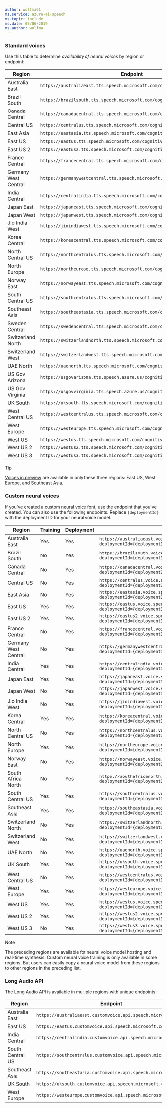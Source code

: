 ```yaml
---
author: wolfma61
ms.service: azure-ai-speech
ms.topic: include
ms.date: 05/06/2019
ms.author: wolfma
---
```


### Standard voices

Use this table to determine *availability of neural voices* by region or endpoint:

| Region | Endpoint |
|--------|----------|
| Australia East | `https://australiaeast.tts.speech.microsoft.com/cognitiveservices/v1` |
| Brazil South | `https://brazilsouth.tts.speech.microsoft.com/cognitiveservices/v1` |
| Canada Central | `https://canadacentral.tts.speech.microsoft.com/cognitiveservices/v1` |
| Central US | `https://centralus.tts.speech.microsoft.com/cognitiveservices/v1` |
| East Asia | `https://eastasia.tts.speech.microsoft.com/cognitiveservices/v1` |
| East US | `https://eastus.tts.speech.microsoft.com/cognitiveservices/v1` |
| East US 2 | `https://eastus2.tts.speech.microsoft.com/cognitiveservices/v1` |
| France Central | `https://francecentral.tts.speech.microsoft.com/cognitiveservices/v1` |
| Germany West Central | `https://germanywestcentral.tts.speech.microsoft.com/cognitiveservices/v1` |
| India Central | `https://centralindia.tts.speech.microsoft.com/cognitiveservices/v1` |
| Japan East | `https://japaneast.tts.speech.microsoft.com/cognitiveservices/v1` |
| Japan West | `https://japanwest.tts.speech.microsoft.com/cognitiveservices/v1` |
| Jio India West | `https://jioindiawest.tts.speech.microsoft.com/cognitiveservices/v1` |
| Korea Central | `https://koreacentral.tts.speech.microsoft.com/cognitiveservices/v1` |
| North Central US | `https://northcentralus.tts.speech.microsoft.com/cognitiveservices/v1` |
| North Europe | `https://northeurope.tts.speech.microsoft.com/cognitiveservices/v1` |
| Norway East | `https://norwayeast.tts.speech.microsoft.com/cognitiveservices/v1` |
| South Central US | `https://southcentralus.tts.speech.microsoft.com/cognitiveservices/v1` |
| Southeast Asia | `https://southeastasia.tts.speech.microsoft.com/cognitiveservices/v1` |
| Sweden Central | `https://swedencentral.tts.speech.microsoft.com/cognitiveservices/v1`|
| Switzerland North | `https://switzerlandnorth.tts.speech.microsoft.com/cognitiveservices/v1`|
| Switzerland West | `https://switzerlandwest.tts.speech.microsoft.com/cognitiveservices/v1`|
| UAE North | `https://uaenorth.tts.speech.microsoft.com/cognitiveservices/v1`|
| US Gov Arizona | `https://usgovarizona.tts.speech.azure.us/cognitiveservices/v1`|
| US Gov Virginia | `https://usgovvirginia.tts.speech.azure.us/cognitiveservices/v1`|
| UK South | `https://uksouth.tts.speech.microsoft.com/cognitiveservices/v1` |
| West Central US | `https://westcentralus.tts.speech.microsoft.com/cognitiveservices/v1` |
| West Europe | `https://westeurope.tts.speech.microsoft.com/cognitiveservices/v1` |
| West US | `https://westus.tts.speech.microsoft.com/cognitiveservices/v1` |
| West US 2 | `https://westus2.tts.speech.microsoft.com/cognitiveservices/v1` |
| West US 3 | `https://westus3.tts.speech.microsoft.com/cognitiveservices/v1` |

> [!TIP]
> [Voices in preview](../language-support.md?tabs=tts) are available in only these three regions: East US, West Europe, and Southeast Asia.

### Custom neural voices

If you've created a custom neural voice font, use the endpoint that you've created. You can also use the following endpoints. Replace `{deploymentId}` with the deployment ID for your neural voice model.

| Region | Training |Deployment |Endpoint |
|--------|----------|----------|----------|
| Australia East |Yes|Yes| `https://australiaeast.voice.speech.microsoft.com/cognitiveservices/v1?deploymentId={deploymentId}` |
| Brazil South | No |Yes| `https://brazilsouth.voice.speech.microsoft.com/cognitiveservices/v1?deploymentId={deploymentId}` |
| Canada Central | No |Yes|`https://canadacentral.voice.speech.microsoft.com/cognitiveservices/v1?deploymentId={deploymentId}` |
| Central US | No |Yes| `https://centralus.voice.speech.microsoft.com/cognitiveservices/v1?deploymentId={deploymentId}` |
| East Asia | No |Yes| `https://eastasia.voice.speech.microsoft.com/cognitiveservices/v1?deploymentId={deploymentId}` |
| East US |Yes| Yes | `https://eastus.voice.speech.microsoft.com/cognitiveservices/v1?deploymentId={deploymentId}` |
| East US 2 |Yes| Yes |`https://eastus2.voice.speech.microsoft.com/cognitiveservices/v1?deploymentId={deploymentId}` |
| France Central | No |Yes| `https://francecentral.voice.speech.microsoft.com/cognitiveservices/v1?deploymentId={deploymentId}` |
| Germany West Central | No |Yes| `https://germanywestcentral.voice.speech.microsoft.com/cognitiveservices/v1?deploymentId={deploymentId}` |
| India Central |Yes| Yes | `https://centralindia.voice.speech.microsoft.com/cognitiveservices/v1?deploymentId={deploymentId}` |
| Japan East |Yes| Yes | `https://japaneast.voice.speech.microsoft.com/cognitiveservices/v1?deploymentId={deploymentId}` |
| Japan West | No |Yes| `https://japanwest.voice.speech.microsoft.com/cognitiveservices/v1?deploymentId={deploymentId}` |
| Jio India West | No |Yes| `https://jioindiawest.voice.speech.microsoft.com/cognitiveservices/v1?deploymentId={deploymentId}` |
| Korea Central |Yes|Yes| `https://koreacentral.voice.speech.microsoft.com/cognitiveservices/v1?deploymentId={deploymentId}` |
| North Central US | No |Yes| `https://northcentralus.voice.speech.microsoft.com/cognitiveservices/v1?deploymentId={deploymentId}` |
| North Europe |Yes|Yes| `https://northeurope.voice.speech.microsoft.com/cognitiveservices/v1?deploymentId={deploymentId}` |
| Norway East| No |Yes| `https://norwayeast.voice.speech.microsoft.com/cognitiveservices/v1?deploymentId={deploymentId}` |
| South Africa North | No |Yes| `https://southafricanorth.voice.speech.microsoft.com/cognitiveservices/v1?deploymentId={deploymentId}` |
| South Central US |Yes|Yes| `https://southcentralus.voice.speech.microsoft.com/cognitiveservices/v1?deploymentId={deploymentId}` |
| Southeast Asia |Yes|Yes| `https://southeastasia.voice.speech.microsoft.com/cognitiveservices/v1?deploymentId={deploymentId}` |
| Switzerland North | No |Yes| `https://switzerlandnorth.voice.speech.microsoft.com/cognitiveservices/v1?deploymentId={deploymentId}` |
| Switzerland West | No |Yes| `https://switzerlandwest.voice.speech.microsoft.com/cognitiveservices/v1?deploymentId={deploymentId}` |
| UAE North | No |Yes| `https://uaenorth.voice.speech.microsoft.com/cognitiveservices/v1?deploymentId={deploymentId}`|
| UK South |Yes| Yes | `https://uksouth.voice.speech.microsoft.com/cognitiveservices/v1?deploymentId={deploymentId}` |
| West Central US | No |Yes| `https://westcentralus.voice.speech.microsoft.com/cognitiveservices/v1?deploymentId={deploymentId}` |
| West Europe |Yes|Yes| `https://westeurope.voice.speech.microsoft.com/cognitiveservices/v1?deploymentId={deploymentId}` |
| West US |Yes|Yes| `https://westus.voice.speech.microsoft.com/cognitiveservices/v1?deploymentId={deploymentId}` |
| West US 2 |Yes|Yes| `https://westus2.voice.speech.microsoft.com/cognitiveservices/v1?deploymentId={deploymentId}` |
| West US 3 | No |Yes| `https://westus3.voice.speech.microsoft.com/cognitiveservices/v1?deploymentId={deploymentId}` |

> [!NOTE]
> The preceding regions are available for neural voice model hosting and real-time synthesis. Custom neural voice training is only available in some regions. But users can easily copy a neural voice model from these regions to other regions in the preceding list.

### Long Audio API

The Long Audio API is available in multiple regions with unique endpoints:

| Region | Endpoint |
|--------|----------|
| Australia East | `https://australiaeast.customvoice.api.speech.microsoft.com` |
| East US | `https://eastus.customvoice.api.speech.microsoft.com` |
| India Central | `https://centralindia.customvoice.api.speech.microsoft.com` |
| South Central US | `https://southcentralus.customvoice.api.speech.microsoft.com` |
| Southeast Asia | `https://southeastasia.customvoice.api.speech.microsoft.com` |
| UK South | `https://uksouth.customvoice.api.speech.microsoft.com` |
| West Europe | `https://westeurope.customvoice.api.speech.microsoft.com` |
